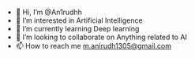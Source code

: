 - 👋 Hi, I’m @An1rudhh
- 👀 I’m interested in Artificial Intelligence
- 🌱 I’m currently learning Deep learning
- 💞️ I’m looking to collaborate on Anything related to AI
- 📫 How to reach me m.anirudh1305@gmail.com

<!---
An1rudhh/An1rudhh is a ✨ special ✨ repository because its `README.md` (this file) appears on your GitHub profile.
You can click the Preview link to take a look at your changes.
--->
